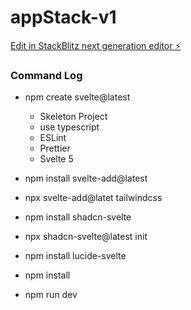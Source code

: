 # appStack-v1

[Edit in StackBlitz next generation editor ⚡️](https://stackblitz.com/~/github.com/nxocorp/appStack-v1)

### Command Log 

- npm create svelte@latest
    - Skeleton Project
    - use typescript
    - ESLint
    - Prettier
    - Svelte 5
- npm install svelte-add@latest
- npx svelte-add@latet tailwindcss
- npm install shadcn-svelte
- npx shadcn-svelte@latest init
- npm install lucide-svelte

- npm install
- npm run dev